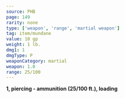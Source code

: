 ```yaml
---
source: PHB
page: 149
rarity: none
type: ['weapon', 'range', 'martial weapon']
tag: item/mundane
value: 10 gp
weight: 1 lb.
dmg1: 1
dmgType: P
weaponCategory: martial
weapon: 1.0
range: 25/100
---
```


**1, piercing - ammunition (25/100 ft.), loading**

